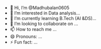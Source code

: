 - 👋 Hi, I’m @Madhubalan0605
- 👀 I’m interested in Data analysis...
- 🌱 I’m currently learning B.Tech (AI &DS)...
- 💞️ I’m looking to collaborate on ...
- 📫 How to reach me ...
- 😄 Pronouns: ...
- ⚡ Fun fact: ...

<!---
Madhubalan0605/Madhubalan0605 is a ✨ special ✨ repository because its `README.md` (this file) appears on your GitHub profile.
You can click the Preview link to take a look at your changes.
--->
